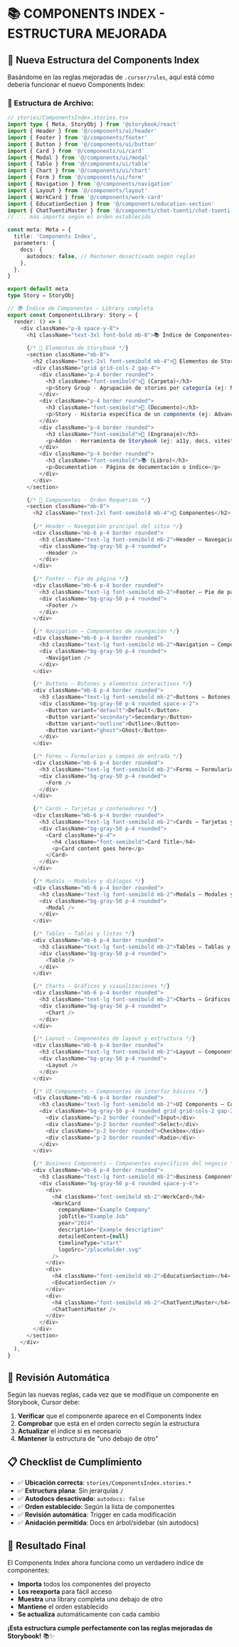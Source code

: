 # 📚 COMPONENTS INDEX - ESTRUCTURA MEJORADA

## 🎯 **Nueva Estructura del Components Index**

Basándome en las reglas mejoradas de `.cursor/rules`, aquí está cómo debería funcionar el nuevo Components Index:

### **📁 Estructura de Archivo:**
```typescript
// stories/ComponentsIndex.stories.tsx
import type { Meta, StoryObj } from '@storybook/react'
import { Header } from '@/components/ui/header'
import { Footer } from '@/components/footer'
import { Button } from '@/components/ui/button'
import { Card } from '@/components/ui/card'
import { Modal } from '@/components/ui/modal'
import { Table } from '@/components/ui/table'
import { Chart } from '@/components/ui/chart'
import { Form } from '@/components/ui/form'
import { Navigation } from '@/components/navigation'
import { Layout } from '@/components/layout'
import { WorkCard } from '@/components/work-card'
import { EducationSection } from '@/components/education-section'
import { ChatTuentiMaster } from '@/components/chat-tuenti/chat-tuenti-master'
// ... más imports según el orden establecido

const meta: Meta = {
  title: 'Components Index',
  parameters: {
    docs: {
      autodocs: false, // Mantener desactivado según reglas
    },
  },
}

export default meta
type Story = StoryObj

// 📚 Índice de Componentes - Library completa
export const ComponentsLibrary: Story = {
  render: () => (
    <div className="p-8 space-y-8">
      <h1 className="text-3xl font-bold mb-8">📚 Índice de Componentes</h1>
      
      {/* 🎯 Elementos de Storybook */}
      <section className="mb-8">
        <h2 className="text-2xl font-semibold mb-4">🎯 Elementos de Storybook</h2>
        <div className="grid grid-cols-2 gap-4">
          <div className="p-4 border rounded">
            <h3 className="font-semibold">📁 (Carpeta)</h3>
            <p>Story Group - Agrupación de stories por categoría (ej: Next.js, Components)</p>
          </div>
          <div className="p-4 border rounded">
            <h3 className="font-semibold">📄 (Documento)</h3>
            <p>Story - Historia específica de un componente (ej: AdvancedTableV2, Chat)</p>
          </div>
          <div className="p-4 border rounded">
            <h3 className="font-semibold">🔧 (Engranaje)</h3>
            <p>Addon - Herramienta de Storybook (ej: a11y, docs, vitest)</p>
          </div>
          <div className="p-4 border rounded">
            <h3 className="font-semibold">📚 (Libro)</h3>
            <p>Documentation - Página de documentación o índice</p>
          </div>
        </div>
      </section>

      {/* 🔗 Componentes - Orden Requerido */}
      <section className="mb-8">
        <h2 className="text-2xl font-semibold mb-4">🔗 Componentes</h2>
        
        {/* Header — Navegación principal del sitio */}
        <div className="mb-6 p-4 border rounded">
          <h3 className="text-lg font-semibold mb-2">Header — Navegación principal del sitio</h3>
          <div className="bg-gray-50 p-4 rounded">
            <Header />
          </div>
        </div>

        {/* Footer — Pie de página */}
        <div className="mb-6 p-4 border rounded">
          <h3 className="text-lg font-semibold mb-2">Footer — Pie de página</h3>
          <div className="bg-gray-50 p-4 rounded">
            <Footer />
          </div>
        </div>

        {/* Navigation — Componentes de navegación */}
        <div className="mb-6 p-4 border rounded">
          <h3 className="text-lg font-semibold mb-2">Navigation — Componentes de navegación</h3>
          <div className="bg-gray-50 p-4 rounded">
            <Navigation />
          </div>
        </div>

        {/* Buttons — Botones y elementos interactivos */}
        <div className="mb-6 p-4 border rounded">
          <h3 className="text-lg font-semibold mb-2">Buttons — Botones y elementos interactivos</h3>
          <div className="bg-gray-50 p-4 rounded space-x-2">
            <Button variant="default">Default</Button>
            <Button variant="secondary">Secondary</Button>
            <Button variant="outline">Outline</Button>
            <Button variant="ghost">Ghost</Button>
          </div>
        </div>

        {/* Forms — Formularios y campos de entrada */}
        <div className="mb-6 p-4 border rounded">
          <h3 className="text-lg font-semibold mb-2">Forms — Formularios y campos de entrada</h3>
          <div className="bg-gray-50 p-4 rounded">
            <Form />
          </div>
        </div>

        {/* Cards — Tarjetas y contenedores */}
        <div className="mb-6 p-4 border rounded">
          <h3 className="text-lg font-semibold mb-2">Cards — Tarjetas y contenedores</h3>
          <div className="bg-gray-50 p-4 rounded">
            <Card className="p-4">
              <h4 className="font-semibold">Card Title</h4>
              <p>Card content goes here</p>
            </Card>
          </div>
        </div>

        {/* Modals — Modales y diálogos */}
        <div className="mb-6 p-4 border rounded">
          <h3 className="text-lg font-semibold mb-2">Modals — Modales y diálogos</h3>
          <div className="bg-gray-50 p-4 rounded">
            <Modal />
          </div>
        </div>

        {/* Tables — Tablas y listas */}
        <div className="mb-6 p-4 border rounded">
          <h3 className="text-lg font-semibold mb-2">Tables — Tablas y listas</h3>
          <div className="bg-gray-50 p-4 rounded">
            <Table />
          </div>
        </div>

        {/* Charts — Gráficos y visualizaciones */}
        <div className="mb-6 p-4 border rounded">
          <h3 className="text-lg font-semibold mb-2">Charts — Gráficos y visualizaciones</h3>
          <div className="bg-gray-50 p-4 rounded">
            <Chart />
          </div>
        </div>

        {/* Layout — Componentes de layout y estructura */}
        <div className="mb-6 p-4 border rounded">
          <h3 className="text-lg font-semibold mb-2">Layout — Componentes de layout y estructura</h3>
          <div className="bg-gray-50 p-4 rounded">
            <Layout />
          </div>
        </div>

        {/* UI Components — Componentes de interfaz básicos */}
        <div className="mb-6 p-4 border rounded">
          <h3 className="text-lg font-semibold mb-2">UI Components — Componentes de interfaz básicos</h3>
          <div className="bg-gray-50 p-4 rounded grid grid-cols-2 gap-2">
            <div className="p-2 border rounded">Input</div>
            <div className="p-2 border rounded">Select</div>
            <div className="p-2 border rounded">Checkbox</div>
            <div className="p-2 border rounded">Radio</div>
          </div>
        </div>

        {/* Business Components — Componentes específicos del negocio */}
        <div className="mb-6 p-4 border rounded">
          <h3 className="text-lg font-semibold mb-2">Business Components — Componentes específicos del negocio</h3>
          <div className="bg-gray-50 p-4 rounded space-y-4">
            <div>
              <h4 className="font-semibold mb-2">WorkCard</h4>
              <WorkCard
                companyName="Example Company"
                jobTitle="Example Job"
                year="2024"
                description="Example description"
                detailedContent={null}
                timelineType="start"
                logoSrc="/placeholder.svg"
              />
            </div>
            <div>
              <h4 className="font-semibold mb-2">EducationSection</h4>
              <EducationSection />
            </div>
            <div>
              <h4 className="font-semibold mb-2">ChatTuentiMaster</h4>
              <ChatTuentiMaster />
            </div>
          </div>
        </div>
      </section>
    </div>
  ),
}
```

## 🔄 **Revisión Automática**

Según las nuevas reglas, cada vez que se modifique un componente en Storybook, Cursor debe:

1. **Verificar** que el componente aparece en el Components Index
2. **Comprobar** que está en el orden correcto según la estructura
3. **Actualizar** el índice si es necesario
4. **Mantener** la estructura de "uno debajo de otro"

## 📋 **Checklist de Cumplimiento**

- ✅ **Ubicación correcta**: `stories/ComponentsIndex.stories.*`
- ✅ **Estructura plana**: Sin jerarquías `/`
- ✅ **Autodocs desactivado**: `autodocs: false`
- ✅ **Orden establecido**: Según la lista de componentes
- ✅ **Revisión automática**: Trigger en cada modificación
- ✅ **Anidación permitida**: Docs en árbol/sidebar (sin autodocs)

## 🚀 **Resultado Final**

El Components Index ahora funciona como un verdadero índice de componentes:
- **Importa** todos los componentes del proyecto
- **Los reexporta** para fácil acceso
- **Muestra** una library completa uno debajo de otro
- **Mantiene** el orden establecido
- **Se actualiza** automáticamente con cada cambio

**¡Esta estructura cumple perfectamente con las reglas mejoradas de Storybook!** 📚✨
